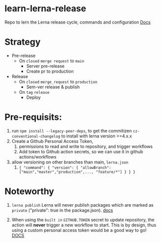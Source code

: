 # learn-lerna-release
Repo to lern the Lerna release cycle, commands and configuration
[Docs](https://github.com/lerna/lerna/blob/main/commands/version/README.md#--allow-branch-glob)

# Strategy
- Pre-release
    - On `closed` `merge request` to `main`
        - Server pre-release
        - Create pr to production
- Release
    - On `closed` `merge_request` to `production`
      - Sem-ver release & publish
    - On `tag` `release`
      - Deploy


# Pre-requisits:
1. run `npm install --legacy-peer-deps`, to get the commitizen `cz-conventional-changelog` to install with lerna version >=4.x.x
2. Create a Github Personal Access Token, 
   1. permissions to read and write to repository, and trigger workflows
   2. Add token to Github action secrets, so we can use it in github actions/workflows
3. allow versioning on other branches than main, `lerna.json`
   1. `{
  "command": {
    "version": {
      "allowBranch": ["main","master","production",..., "feature/*"]
    }
  }
}`

# Noteworthy
1. `lerna publish` Lerna will never publish packages which are marked as `private` ("private": true in the package.json). [docs](https://github.com/lerna/lerna/issues/2111)

2. When using the `built in` `GITHUB.TOKEN` secret to update repository, the action will **never** trigger a new workflow to start. This is by design, thus using a custom personal access token would be a good way to go! [DOCS](https://docs.github.com/en/actions/using-workflows/triggering-a-workflow#triggering-a-workflow-from-a-workflow)
